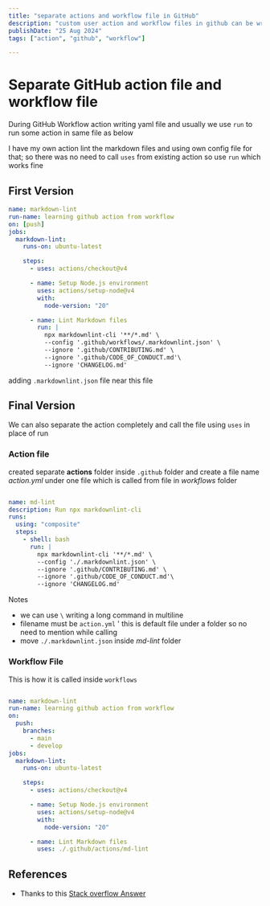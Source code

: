 ```yaml
---
title: "separate actions and workflow file in GitHub"
description: "custom user action and workflow files in github can be written separately"
publishDate: "25 Aug 2024"
tags: ["action", "github", "workflow"]

---
```


# Separate GitHub action file and  workflow file

During GitHub Workflow action writing yaml file and usually we use `run` to run some action in same file as below

I have my own action lint the markdown files and using own config file for that; so there was no need to call `uses` from existing action so use `run` which works fine

## First Version

```yaml title='.github/actions/md-lint/action.yml'
name: markdown-lint
run-name: learning github action from workflow
on: [push]
jobs:
  markdown-lint:
    runs-on: ubuntu-latest

    steps:
      - uses: actions/checkout@v4

      - name: Setup Node.js environment
        uses: actions/setup-node@v4
        with:
          node-version: "20"

      - name: Lint Markdown files
        run: |
          npx markdownlint-cli '**/*.md' \
          --config '.github/workflows/.markdownlint.json' \
          --ignore '.github/CONTRIBUTING.md' \
          --ignore '.github/CODE_OF_CONDUCT.md'\
          --ignore 'CHANGELOG.md'

```

adding `.markdownlint.json` file near this file

## Final Version

We can also separate the action completely and call the file using `uses` in place of run

### Action file

created separate **actions** folder inside `.github` folder and create a file name *action.yml*  under one file which is called from file in *workflows* folder

```yaml title='.github/actions/md-lint/action.yml'

name: md-lint
description: Run npx markdownlint-cli
runs:
  using: "composite"
  steps:
    - shell: bash
      run: |
        npx markdownlint-cli '**/*.md' \
        --config './.markdownlint.json' \
        --ignore '.github/CONTRIBUTING.md' \
        --ignore '.github/CODE_OF_CONDUCT.md'\
        --ignore 'CHANGELOG.md'

```

Notes

- we can use `\`  writing a long command in multiline
- filename must be `action.yml` ' this is default file under a folder so no need to mention while calling
- move `./.markdownlint.json` inside *md-lint* folder

### Workflow File

This is how it is called inside `workflows`

```yaml title='.github/workflows/markdown.yml'

name: markdown-lint
run-name: learning github action from workflow
on:
  push:
    branches:
      - main
      - develop
jobs:
  markdown-lint:
    runs-on: ubuntu-latest

    steps:
      - uses: actions/checkout@v4

      - name: Setup Node.js environment
        uses: actions/setup-node@v4
        with:
          node-version: "20"

      - name: Lint Markdown files
        uses: ./.github/actions/md-lint
```

## References

- Thanks to this [Stack overflow Answer](https://stackoverflow.com/a/78911602/155861)
